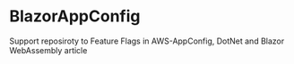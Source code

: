 # BlazorAppConfig

Support reposiroty to Feature Flags in AWS-AppConfig, DotNet and Blazor WebAssembly article

